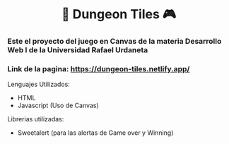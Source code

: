 <h1 align="center">🐉 Dungeon Tiles 🎮</center>

### Este el proyecto del juego en Canvas de la materia Desarrollo Web I de la Universidad Rafael Urdaneta
### Link de la pagina: https://dungeon-tiles.netlify.app/

Lenguajes Utilizados:
- HTML
- Javascript (Uso de Canvas)

Librerias utilizadas:
- Sweetalert (para las alertas de Game over y Winning)
